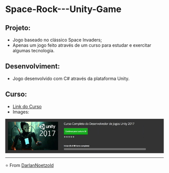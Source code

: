 # Space-Rock---Unity-Game
## Projeto:
* Jogo baseado no clássico Space Invaders;
* Apenas um jogo feito através de um curso para estudar e exercitar algumas tecnologia.

## Desenvolviment:
* Jogo desenvolvido com C# através da plataforma Unity.

## Curso:
* <a href="https://www.udemy.com/course/draft/1097354/learn/lecture/6640698#overview">Link do Curso</a>
* Images:

<img src="https://github.com/DarlanNoetzold/Flappy---Unity-Game/blob/master/Screenshot_2.jpg" align="center"/>

---

⭐️ From [DarlanNoetzold](https://github.com/DarlanNoetzold)
